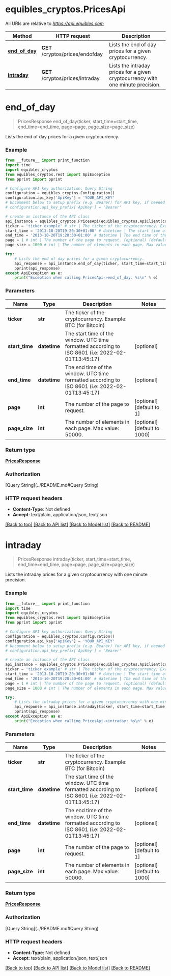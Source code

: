 # equibles_cryptos.PricesApi

All URIs are relative to *https://api.equibles.com*

Method | HTTP request | Description
------------- | ------------- | -------------
[**end_of_day**](PricesApi.md#end_of_day) | **GET** /cryptos/prices/endofday | Lists the end of day prices for a given cryptocurrency.
[**intraday**](PricesApi.md#intraday) | **GET** /cryptos/prices/intraday | Lists the intraday prices for a given cryptocurrency with one minute precision.

# **end_of_day**
> PricesResponse end_of_day(ticker, start_time=start_time, end_time=end_time, page=page, page_size=page_size)

Lists the end of day prices for a given cryptocurrency.

### Example
```python
from __future__ import print_function
import time
import equibles_cryptos
from equibles_cryptos.rest import ApiException
from pprint import pprint

# Configure API key authorization: Query String
configuration = equibles_cryptos.Configuration()
configuration.api_key['ApiKey'] = 'YOUR_API_KEY'
# Uncomment below to setup prefix (e.g. Bearer) for API key, if needed
# configuration.api_key_prefix['ApiKey'] = 'Bearer'

# create an instance of the API class
api_instance = equibles_cryptos.PricesApi(equibles_cryptos.ApiClient(configuration))
ticker = 'ticker_example' # str | The ticker of the cryptocurrency. Example: BTC (for Bitcoin)
start_time = '2013-10-20T19:20:30+01:00' # datetime | The start time of the window. UTC time formatted according to ISO 8601 (i.e: 2022-02-01T13:45:17) (optional)
end_time = '2013-10-20T19:20:30+01:00' # datetime | The end time of the window. UTC time formatted according to ISO 8601 (i.e: 2022-02-01T13:45:17) (optional)
page = 1 # int | The number of the page to request. (optional) (default to 1)
page_size = 1000 # int | The number of elements in each page. Max value: 50000. (optional) (default to 1000)

try:
    # Lists the end of day prices for a given cryptocurrency.
    api_response = api_instance.end_of_day(ticker, start_time=start_time, end_time=end_time, page=page, page_size=page_size)
    pprint(api_response)
except ApiException as e:
    print("Exception when calling PricesApi->end_of_day: %s\n" % e)
```

### Parameters

Name | Type | Description  | Notes
------------- | ------------- | ------------- | -------------
 **ticker** | **str**| The ticker of the cryptocurrency. Example: BTC (for Bitcoin) | 
 **start_time** | **datetime**| The start time of the window. UTC time formatted according to ISO 8601 (i.e: 2022-02-01T13:45:17) | [optional] 
 **end_time** | **datetime**| The end time of the window. UTC time formatted according to ISO 8601 (i.e: 2022-02-01T13:45:17) | [optional] 
 **page** | **int**| The number of the page to request. | [optional] [default to 1]
 **page_size** | **int**| The number of elements in each page. Max value: 50000. | [optional] [default to 1000]

### Return type

[**PricesResponse**](PricesResponse.md)

### Authorization

[Query String](../README.md#Query String)

### HTTP request headers

 - **Content-Type**: Not defined
 - **Accept**: text/plain, application/json, text/json

[[Back to top]](#) [[Back to API list]](../README.md#documentation-for-api-endpoints) [[Back to Model list]](../README.md#documentation-for-models) [[Back to README]](../README.md)

# **intraday**
> PricesResponse intraday(ticker, start_time=start_time, end_time=end_time, page=page, page_size=page_size)

Lists the intraday prices for a given cryptocurrency with one minute precision.

### Example
```python
from __future__ import print_function
import time
import equibles_cryptos
from equibles_cryptos.rest import ApiException
from pprint import pprint

# Configure API key authorization: Query String
configuration = equibles_cryptos.Configuration()
configuration.api_key['ApiKey'] = 'YOUR_API_KEY'
# Uncomment below to setup prefix (e.g. Bearer) for API key, if needed
# configuration.api_key_prefix['ApiKey'] = 'Bearer'

# create an instance of the API class
api_instance = equibles_cryptos.PricesApi(equibles_cryptos.ApiClient(configuration))
ticker = 'ticker_example' # str | The ticker of the cryptocurrency. Example: BTC (for Bitcoin)
start_time = '2013-10-20T19:20:30+01:00' # datetime | The start time of the window. UTC time formatted according to ISO 8601 (i.e: 2022-02-01T13:45:17) (optional)
end_time = '2013-10-20T19:20:30+01:00' # datetime | The end time of the window. UTC time formatted according to ISO 8601 (i.e: 2022-02-01T13:45:17) (optional)
page = 1 # int | The number of the page to request. (optional) (default to 1)
page_size = 1000 # int | The number of elements in each page. Max value: 50000. (optional) (default to 1000)

try:
    # Lists the intraday prices for a given cryptocurrency with one minute precision.
    api_response = api_instance.intraday(ticker, start_time=start_time, end_time=end_time, page=page, page_size=page_size)
    pprint(api_response)
except ApiException as e:
    print("Exception when calling PricesApi->intraday: %s\n" % e)
```

### Parameters

Name | Type | Description  | Notes
------------- | ------------- | ------------- | -------------
 **ticker** | **str**| The ticker of the cryptocurrency. Example: BTC (for Bitcoin) | 
 **start_time** | **datetime**| The start time of the window. UTC time formatted according to ISO 8601 (i.e: 2022-02-01T13:45:17) | [optional] 
 **end_time** | **datetime**| The end time of the window. UTC time formatted according to ISO 8601 (i.e: 2022-02-01T13:45:17) | [optional] 
 **page** | **int**| The number of the page to request. | [optional] [default to 1]
 **page_size** | **int**| The number of elements in each page. Max value: 50000. | [optional] [default to 1000]

### Return type

[**PricesResponse**](PricesResponse.md)

### Authorization

[Query String](../README.md#Query String)

### HTTP request headers

 - **Content-Type**: Not defined
 - **Accept**: text/plain, application/json, text/json

[[Back to top]](#) [[Back to API list]](../README.md#documentation-for-api-endpoints) [[Back to Model list]](../README.md#documentation-for-models) [[Back to README]](../README.md)

